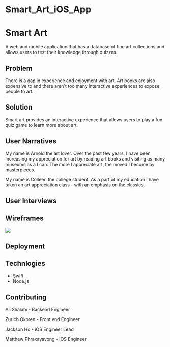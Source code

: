 # Smart_Art_iOS_App
# Smart Art
A web and mobile application that has a database of fine art collections and allows users to test their knowledge through quizzes.

## Problem
There is a gap in experience and enjoyment with art. Art books are also expensive to and there aren't too many interactive experiences to expose people to art.

## Solution
Smart art provides an interactive experience that allows users to play a fun quiz game to learn more about art.

## User Narratives
My name is Arnold the art lover. Over the past few years, I have been increasing my appreciation for art by reading art books and visiting as many museums as a I can. The more I appreciate art, the moved I become by masterpieces.

My name is Colleen the college student. As a part of my education I have taken an art appreciation class - with an emphasis on the classics.


## User Interviews

## Wireframes
<img src="https://imgur.com/pu7nWrG" />
<blockquote class="imgur-embed-pub" lang="en" data-id="pu7nWrG"><a href="//imgur.com/pu7nWrG"></a></blockquote><script async src="//s.imgur.com/min/embed.js" charset="utf-8"></script>

## Deployment


## Technlogies
 - Swift
 - Node.js

## Contributing


Ali Shalabi - Backend Engineer

Zurich Okoren - Front end Engineer

Jackson Ho - iOS Engineer Lead

Matthew Phraxayavong - iOS Engineer



